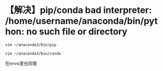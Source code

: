 # 【解决】pip/conda bad interpreter: /home/username/anaconda/bin/python: no such file or directory

```
vim ~/anaconda3/bin/pip
```

```
vim ~/anaconda3/bin/conda
```

在envs里也同理
